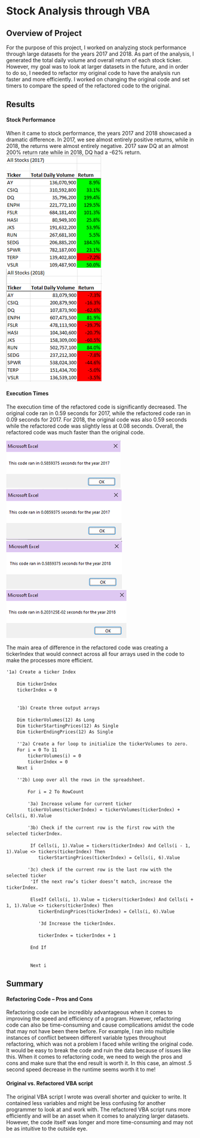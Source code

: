 # Stock Analysis through VBA 
## Overview of Project
For the purpose of this project, I worked on analyzing stock performance through large datasets for the years 2017 and 2018. As part of the analysis, I generated the total daily volume and overall return of each stock ticker. However, my goal was to look at larger datasets in the future, and in order to do so, I needed to refactor my original code to have the analysis run faster and more efficiently. I worked on changing the original code and set timers to compare the speed of the refactored code to the original. 
## Results
#### Stock Performance
When it came to stock performance, the years 2017 and 2018 showcased a dramatic difference. In 2017, we see almost entirely positive returns, while in 2018, the returns were almost entirely negative. 2017 saw DQ at an almost 200% return rate while in 2018, DQ had a -62% return. 
![2017_Stock_Performance](https://github.com/noorsami12/stock-analysis/blob/04d17a8f0d16238a597838a8f63bd9327ee79168/stock%20analysis%202017.png)
![2018_Stock_Performance](https://github.com/noorsami12/stock-analysis/blob/04d17a8f0d16238a597838a8f63bd9327ee79168/stock%20analysis%202018.png)
#### Execution Times
The execution time of the refactored code is significantly decreased. The original code ran in 0.59 seconds for 2017, while the refactored code ran in 0.09 seconds for 2017. For 2018, the original code was also 0.59 seconds while the refactored code was slightly less at 0.08 seconds. Overall, the refactored code was much faster than the original code. 

![OG_2017_Runtime](https://github.com/noorsami12/stock-analysis/blob/04d17a8f0d16238a597838a8f63bd9327ee79168/og%20code%202017%20time.png)
![2017_Runtime](https://github.com/noorsami12/stock-analysis/blob/04d17a8f0d16238a597838a8f63bd9327ee79168/Resources/VBA_Challenge_2017.png)
![OG_2018_Runtime](https://github.com/noorsami12/stock-analysis/blob/04d17a8f0d16238a597838a8f63bd9327ee79168/og%20code%202018%20time.png)
![2018_Runtime](https://github.com/noorsami12/stock-analysis/blob/04d17a8f0d16238a597838a8f63bd9327ee79168/Resources/VBA_Challenge_2018.png)

The main area of difference in the refactored code was creating a tickerIndex that would connect across all four arrays used in the code to make the processes more efficient. 
```
'1a) Create a ticker Index
   
    Dim tickerIndex
    tickerIndex = 0


    '1b) Create three output arrays
    
    Dim tickerVolumes(12) As Long
    Dim tickerStartingPrices(12) As Single
    Dim tickerEndingPrices(12) As Single
    
    ''2a) Create a for loop to initialize the tickerVolumes to zero.
    For i = 0 To 11
        tickerVolumes(i) = 0
        tickerIndex = 0
    Next i
     
    ''2b) Loop over all the rows in the spreadsheet.

        For i = 2 To RowCount
        
        '3a) Increase volume for current ticker
        tickerVolumes(tickerIndex) = tickerVolumes(tickerIndex) + Cells(i, 8).Value
     
        '3b) Check if the current row is the first row with the selected tickerIndex.
        
         If Cells(i, 1).Value = tickers(tickerIndex) And Cells(i - 1, 1).Value <> tickers(tickerIndex) Then
            tickerStartingPrices(tickerIndex) = Cells(i, 6).Value
        
        '3c) check if the current row is the last row with the selected ticker
         'If the next row’s ticker doesn’t match, increase the tickerIndex.
         
         ElseIf Cells(i, 1).Value = tickers(tickerIndex) And Cells(i + 1, 1).Value <> tickers(tickerIndex) Then
            tickerEndingPrices(tickerIndex) = Cells(i, 6).Value
            
            '3d Increase the tickerIndex.
    
            tickerIndex = tickerIndex + 1
            
         End If
    
        
         Next i
```
## Summary
#### Refactoring Code – Pros and Cons
Refactoring code can be incredibly advantageous when it comes to improving the speed and efficiency of a program. However, refactoring code can also be time-consuming and cause complications amidst the code that may not have been there before. For example, I ran into multiple instances of conflict between different variable types throughout refactoring, which was not a problem I faced while writing the original code. It would be easy to break the code and ruin the data because of issues like this. When it comes to refactoring code, we need to weigh the pros and cons and make sure that the end result is worth it. In this case, an almost .5 second speed decrease in the runtime seems worth it to me! 
#### Original vs. Refactored VBA script
The original VBA script I wrote was overall shorter and quicker to write. It contained less variables and might be less confusing for another programmer to look at and work with. The refactored VBA script runs more efficiently and will be an asset when it comes to analyzing larger datasets. However, the code itself was longer and more time-consuming and may not be as intuitive to the outside eye. 
